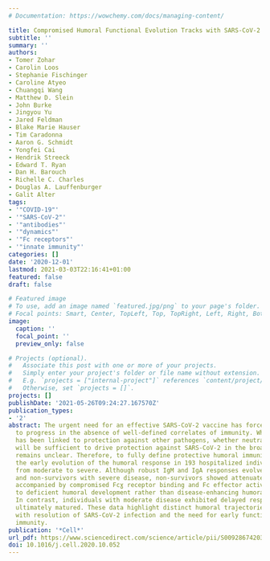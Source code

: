 ```yaml
---
# Documentation: https://wowchemy.com/docs/managing-content/

title: Compromised Humoral Functional Evolution Tracks with SARS-CoV-2 Mortality
subtitle: ''
summary: ''
authors:
- Tomer Zohar
- Carolin Loos
- Stephanie Fischinger
- Caroline Atyeo
- Chuangqi Wang
- Matthew D. Slein
- John Burke
- Jingyou Yu
- Jared Feldman
- Blake Marie Hauser
- Tim Caradonna
- Aaron G. Schmidt
- Yongfei Cai
- Hendrik Streeck
- Edward T. Ryan
- Dan H. Barouch
- Richelle C. Charles
- Douglas A. Lauffenburger
- Galit Alter
tags:
- '"COVID-19"'
- '"SARS-CoV-2"'
- '"antibodies"'
- '"dynamics"'
- '"Fc receptors"'
- '"innate immunity"'
categories: []
date: '2020-12-01'
lastmod: 2021-03-03T22:16:41+01:00
featured: false
draft: false

# Featured image
# To use, add an image named `featured.jpg/png` to your page's folder.
# Focal points: Smart, Center, TopLeft, Top, TopRight, Left, Right, BottomLeft, Bottom, BottomRight.
image:
  caption: ''
  focal_point: ''
  preview_only: false

# Projects (optional).
#   Associate this post with one or more of your projects.
#   Simply enter your project's folder or file name without extension.
#   E.g. `projects = ["internal-project"]` references `content/project/deep-learning/index.md`.
#   Otherwise, set `projects = []`.
projects: []
publishDate: '2021-05-26T09:24:27.167570Z'
publication_types:
- '2'
abstract: The urgent need for an effective SARS-CoV-2 vaccine has forced development
  to progress in the absence of well-defined correlates of immunity. While neutralization
  has been linked to protection against other pathogens, whether neutralization alone
  will be sufficient to drive protection against SARS-CoV-2 in the broader population
  remains unclear. Therefore, to fully define protective humoral immunity, we dissected
  the early evolution of the humoral response in 193 hospitalized individuals ranging
  from moderate to severe. Although robust IgM and IgA responses evolved in both survivors
  and non-survivors with severe disease, non-survivors showed attenuated IgG responses,
  accompanied by compromised Fcɣ receptor binding and Fc effector activity, pointing
  to deficient humoral development rather than disease-enhancing humoral immunity.
  In contrast, individuals with moderate disease exhibited delayed responses that
  ultimately matured. These data highlight distinct humoral trajectories associated
  with resolution of SARS-CoV-2 infection and the need for early functional humoral
  immunity.
publication: '*Cell*'
url_pdf: https://www.sciencedirect.com/science/article/pii/S0092867420314598
doi: 10.1016/j.cell.2020.10.052
---
```

